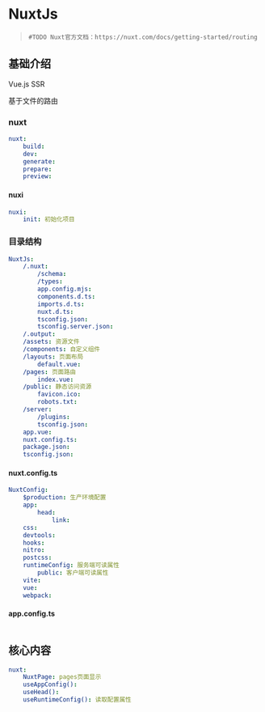 # NuxtJs

>
> `#TODO Nuxt官方文档：https://nuxt.com/docs/getting-started/routing`
>

## 基础介绍

Vue.js SSR

基于文件的路由

### nuxt
```yaml
nuxt:
    build:
    dev:
    generate:
    prepare:
    preview:
```

#### nuxi
```yaml
nuxi:
    init: 初始化项目
```


### 目录结构
```yaml
NuxtJs:
    /.nuxt:
        /schema:
        /types:
        app.config.mjs:
        components.d.ts:
        imports.d.ts:
        nuxt.d.ts:
        tsconfig.json:
        tsconfig.server.json:
    /.output:
    /assets: 资源文件
    /components: 自定义组件
    /layouts: 页面布局
        default.vue: 
    /pages: 页面路由
        index.vue:
    /public: 静态访问资源
        favicon.ico:
        robots.txt:
    /server:
        /plugins:
        tsconfig.json:
    app.vue:
    nuxt.config.ts:
    package.json:
    tsconfig.json:
```

#### nuxt.config.ts
```yaml
NuxtConfig:
    $production: 生产环境配置
    app:
        head:
            link:
    css:
    devtools:
    hooks:
    nitro:
    postcss:
    runtimeConfig: 服务端可读属性
        public: 客户端可读属性
    vite:
    vue:
    webpack:
```

#### app.config.ts
```yaml

```






## 核心内容
```yaml
nuxt:
    NuxtPage: pages页面显示
    useAppConfig():
    useHead():
    useRuntimeConfig(): 读取配置属性
```